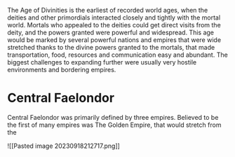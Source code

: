 The Age of Divinities is the earliest of recorded world ages, when the deities and other primordials interacted closely and tightly with the mortal world. Mortals who appealed to the deities could get direct visits from the deity, and the powers granted were powerful and widespread. This age would be marked by several powerful nations and empires that were wide stretched thanks to the divine powers granted to the mortals, that made transportation, food, resources and communication easy and abundant. The biggest challenges to expanding further were usually very hostile environments and bordering empires.

# Central Faelondor
Central Faelondor was primarily defined by three empires. Believed to be the first of many empires was The Golden Empire, that would stretch from the 

![[Pasted image 20230918212717.png]]